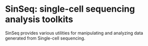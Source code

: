 SinSeq: single-cell sequencing analysis toolkits
=======

SinSeq provides various utilities for manipulating and analyzing data generated from Single-cell sequencing.
